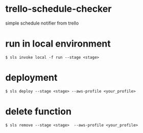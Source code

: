 # trello-schedule-checker
simple schedule notifier from trello

# run in local environment
`$ sls invoke local -f run --stage <stage>`

# deployment
`$ sls deploy --stage <stage> --aws-profile <your_profile>`

# delete function
`$ sls remove --stage <stage>  --aws-profile <your_profile>`

